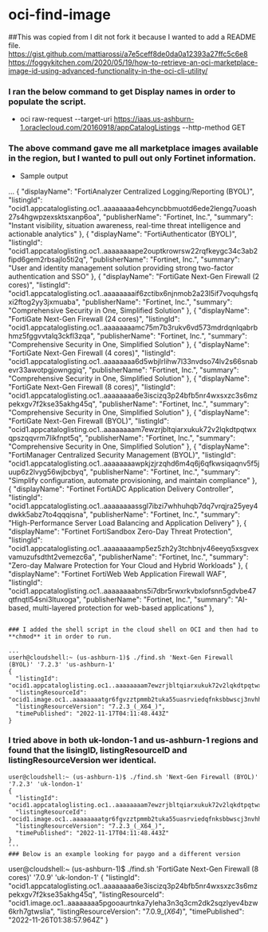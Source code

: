 # oci-find-image
##This was copied from  I dit not fork it because I wanted to add a README file.
    https://gist.github.com/mattiarossi/a7e5ceff8de0da0a12393a27ffc5c6e8
    https://foggykitchen.com/2020/05/19/how-to-retrieve-an-oci-marketplace-image-id-using-advanced-functionality-in-the-oci-cli-utility/
    
### I ran the below command to get Display names in order to populate the script.

* oci raw-request --target-uri https://iaas.us-ashburn-1.oraclecloud.com/20160918/appCatalogListings --http-method GET
 
### The above command gave me all marketplace images available in the region, but I wanted to pull out only Fortinet information.

* Sample output

...
    {
      "displayName": "FortiAnalyzer Centralized Logging/Reporting (BYOL)",
      "listingId": "ocid1.appcataloglisting.oc1..aaaaaaaa4ehcyncbbmuotd6ede2lengq7uoash27s4hgwpzexsktsxanp6oa",
      "publisherName": "Fortinet, Inc.",
      "summary": "Instant visibility, situation awareness, real-time threat intelligence and actionable analytics"
    },
    {
      "displayName": "FortiAuthenticator (BYOL)",
      "listingId": "ocid1.appcataloglisting.oc1..aaaaaaaape2ouptkrowrsw22rqfkeygc34c3ab2fipd6gem2rbsajlo5ti2q",
      "publisherName": "Fortinet, Inc.",
      "summary": "User and identity management solution providing strong two-factor authentication and SSO"
    },
    {
      "displayName": "FortiGate Next-Gen Firewall (2 cores)",
      "listingId": "ocid1.appcataloglisting.oc1..aaaaaaaaif6zctibx6njnmob2a23l5if7voquhgsfqxi2ftog2yy3jxmuaba",
      "publisherName": "Fortinet, Inc.",
      "summary": "Comprehensive Security in One, Simplified Solution"
    },
    {
      "displayName": "FortiGate Next-Gen Firewall (24 cores)",
      "listingId": "ocid1.appcataloglisting.oc1..aaaaaaaamc75m7b3rukv6vd573mdrdqnlqabrbhmz5fggvvtalq3ckfl3zqa",
      "publisherName": "Fortinet, Inc.",
      "summary": "Comprehensive Security in One, Simplified Solution"
    },
    {
      "displayName": "FortiGate Next-Gen Firewall (4 cores)",
      "listingId": "ocid1.appcataloglisting.oc1..aaaaaaaa6d5wbjlrlihw7l33nvdso74lv2s66snabevr33awotpgjownggiq",
      "publisherName": "Fortinet, Inc.",
      "summary": "Comprehensive Security in One, Simplified Solution"
    },
    {
      "displayName": "FortiGate Next-Gen Firewall (8 cores)",
      "listingId": "ocid1.appcataloglisting.oc1..aaaaaaaa6e3iscizq3p24bfb5nr4wxsxzc3s6mzpekxgv7f2kse35akhg45q",
      "publisherName": "Fortinet, Inc.",
      "summary": "Comprehensive Security in One, Simplified Solution"
    },
    {
      "displayName": "FortiGate Next-Gen Firewall (BYOL)",
      "listingId": "ocid1.appcataloglisting.oc1..aaaaaaaam7ewzrjbltqiarxukuk72v2lqkdtpqtwxqpszqqvrm7likfnpt5q",
      "publisherName": "Fortinet, Inc.",
      "summary": "Comprehensive Security in One, Simplified Solution"
    },
    {
      "displayName": "FortiManager Centralized Security Management (BYOL)",
      "listingId": "ocid1.appcataloglisting.oc1..aaaaaaaawpkjzjrzqhd6m4q6j6qfkwsiqaqnv5f5juup6z2lvyg56wjbcbyq",
      "publisherName": "Fortinet, Inc.",
      "summary": "Simplify configuration, automate provisioning, and maintain compliance"
    },
    {
      "displayName": "Fortinet FortiADC Application Delivery Controller",
      "listingId": "ocid1.appcataloglisting.oc1..aaaaaaaassgl7ibzi7whhuhqb7dq7vrqjra25yey4dwkk5abz7to4qqqisna",
      "publisherName": "Fortinet, Inc.",
      "summary": "High-Performance Server Load Balancing and Application Delivery"
    },
    {
      "displayName": "Fortinet FortiSandbox Zero-Day Threat Protection",
      "listingId": "ocid1.appcataloglisting.oc1..aaaaaaaamp5ez5zh2y3tchbnjv46eeyq5xsgvexvamuzufsdtht2vemezc6a",
      "publisherName": "Fortinet, Inc.",
      "summary": "Zero-day Malware Protection for Your Cloud and Hybrid Workloads"
    },
    {
      "displayName": "Fortinet FortiWeb Web Application Firewall WAF",
      "listingId": "ocid1.appcataloglisting.oc1..aaaaaaaabns5i7dbr5rwxrkvbxlofsnn5gdvbe47qtfnqtl54sni3ltuxoga",
      "publisherName": "Fortinet, Inc.",
      "summary": "AI-based, multi-layered protection for web-based applications"
    },

```

### I added the shell script in the cloud shell on OCI and then had to **chmod** it in order to run.

...
userh@cloudshell:~ (us-ashburn-1)$ ./find.sh 'Next-Gen Firewall (BYOL)' '7.2.3' 'us-ashburn-1'
{
  "listingId": "ocid1.appcataloglisting.oc1..aaaaaaaam7ewzrjbltqiarxukuk72v2lqkdtpqtwxqpszqqvrm7likfnpt5q",
  "listingResourceId": "ocid1.image.oc1..aaaaaaaatgr6fgvzztpmmb2tuka55uasrviedqfnksbbwscj3nvhhcxiglba",
  "listingResourceVersion": "7.2.3_(_X64_)",
  "timePublished": "2022-11-17T04:11:48.443Z"
}
```
### I tried above in both uk-london-1 and us-ashburn-1 regions and found that the lisingID, listingResourceID and listingResourceVersion wer identical.

```
user@cloudshell:~ (us-ashburn-1)$ ./find.sh 'Next-Gen Firewall (BYOL)' '7.2.3' 'uk-london-1'
{
  "listingId": "ocid1.appcataloglisting.oc1..aaaaaaaam7ewzrjbltqiarxukuk72v2lqkdtpqtwxqpszqqvrm7likfnpt5q",
  "listingResourceId": "ocid1.image.oc1..aaaaaaaatgr6fgvzztpmmb2tuka55uasrviedqfnksbbwscj3nvhhcxiglba",
  "listingResourceVersion": "7.2.3_(_X64_)",
  "timePublished": "2022-11-17T04:11:48.443Z"
}
'''
### Below is an example looking for paygo and a different version

```
user@cloudshell:~ (us-ashburn-1)$ ./find.sh 'FortiGate Next-Gen Firewall (8 cores)' '7.0.9' 'uk-london-1'
{
  "listingId": "ocid1.appcataloglisting.oc1..aaaaaaaa6e3iscizq3p24bfb5nr4wxsxzc3s6mzpekxgv7f2kse35akhg45q",
  "listingResourceId": "ocid1.image.oc1..aaaaaaaa5pgooaurtnka7yleha3n3q3cm2dk2sqzlyev4bzw6krh7gtwslia",
  "listingResourceVersion": "7.0.9_(_X64_)",
  "timePublished": "2022-11-26T01:38:57.964Z"
}

```
